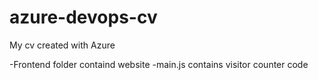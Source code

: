 # azure-devops-cv
My cv created with Azure 

-Frontend folder containd website
-main.js contains visitor counter code
